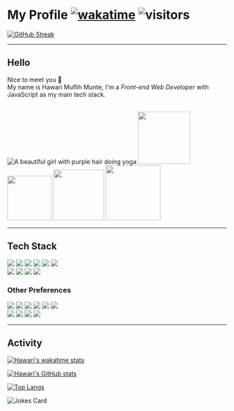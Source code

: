 # My Profile [![wakatime](https://wakatime.com/badge/user/9080e4a2-4bfc-4500-b7b1-082b2c6c5a6b.svg)](https://wakatime.com/@9080e4a2-4bfc-4500-b7b1-082b2c6c5a6b) ![visitors](https://visitor-badge.glitch.me/badge?page_id=page.id&left_color=grey&right_color=blue)

[![GitHub Streak](https://streak-stats.demolab.com?user=hawariMuflihMunte&theme=tokyonight&hide_border=true&border_radius=0.25&date_format=j%20M%5B%20Y%5D)](https://git.io/streak-stats)

---

## Hello <br/>

Nice to meet you 👋<br/>
My name is Hawari Muflih Munte, I'm a *Front-end Web Developer* with JavaScript as my main tech stack.

<br/>

<img src="https://3.bp.blogspot.com/-C0Vqff9M5kg/VrARw5HUSlI/AAAAAAAAXUE/tPpCuxIeneo/s1600/Omake%2BGif%2BAnime%2B-%2BKoyomimonogatari%2B-%2BEpisode%2B4%2B-%2BSenjougahara%2BYoga.gif" alt="A beautiful girl with purple hair doing yoga" />

<span>
  <img src="https://user-images.githubusercontent.com/90821837/228054213-a9e119ab-0938-4423-ae39-9e01568028d3.png" width="120" />
  <img src="https://user-images.githubusercontent.com/90821837/228054507-8fcc659f-d0c5-4a6e-b521-84c7ee2fdc12.png" width="102" />
  <img src="https://user-images.githubusercontent.com/90821837/228056584-29485db9-db93-4745-9722-a2b19d815988.png" width="116" />
  <img src="https://user-images.githubusercontent.com/90821837/228059515-3a259bba-0a94-4084-bc4b-055901a6e3d6.png" width="126" />
</span>

---

## Tech Stack

<div>
  <a><img src="https://img.shields.io/badge/HTML-black?style=for-the-badge&logo=html5"/></a>
  <a><img src="https://img.shields.io/badge/CSS-black?style=for-the-badge&logo=css3"/></a>
  <a><img src="https://img.shields.io/badge/JavaScript-black?style=for-the-badge&logo=javascript"/></a>
  <a><img src="https://img.shields.io/badge/ReactJS-black?style=for-the-badge&logo=react"/></a>
  <a><img src="https://img.shields.io/badge/UIKit-black?style=for-the-badge&logo=uikit"/></a>
  <a><img src="https://img.shields.io/badge/Tailwind-black?style=for-the-badge&logo=tailwindcss"/></a>
</div>
<div>
  <a><img src="https://img.shields.io/badge/Bootstrap-black?style=for-the-badge&logo=bootstrap"/></a>
  <a><img src="https://img.shields.io/badge/NodeJS-black?style=for-the-badge&logo=nodedotjs"/></a>
  <a><img src="https://img.shields.io/badge/PHP-black?style=for-the-badge&logo=php"/></a>
  <a><img src="https://img.shields.io/badge/MySQL-black?style=for-the-badge&logo=mysql"/></a>
</div>

### Other Preferences

<div>
  <a><img src="https://img.shields.io/badge/Windows-black?style=for-the-badge&logo=windows&logoColor=white" /></a>
  <a><img src="https://img.shields.io/badge/Firefox-black?style=for-the-badge&logo=Firefox-Browser&logoColor=white" /></a>
  <a><img src="https://img.shields.io/badge/Google%20Drive-black?style=for-the-badge&logo=googledrive&logoColor=white" /></a>
  <a><img src="https://img.shields.io/badge/steam-%23000000.svg?style=for-the-badge&logo=steam&logoColor=white" /></a>
  <a><img src="https://img.shields.io/badge/github%20pages-black?style=for-the-badge&logo=github&logoColor=white" /></a>
  <a><img src="https://img.shields.io/badge/github-%23121011.svg?style=for-the-badge&logo=github&logoColor=white" /></a>
</div>
<div>
  <a><img src="https://img.shields.io/badge/Visual%20Studio%20Code-black.svg?style=for-the-badge&logo=visual-studio-code&logoColor=white" /></a>
  <a><img src="https://img.shields.io/badge/-Stackoverflow-black?style=for-the-badge&logo=stack-overflow&logoColor=white" /></a>
  <a><img src="https://img.shields.io/badge/Notion-%23000000.svg?style=for-the-badge&logo=notion&logoColor=white" /></a>
  <a><img src="https://img.shields.io/badge/google-black?style=for-the-badge&logo=google&logoColor=white" /></a>
</div>

---

## Activity

[![Hawari's wakatime stats](https://github-readme-stats.vercel.app/api/wakatime?username=hawariMuflihMunte&theme=tokyonight&include_all_commits=true&border_radius=0&hide_border=true)](https://github.com/anuraghazra/github-readme-stats)

[![Hawari's GitHub stats](https://github-readme-stats.vercel.app/api?username=hawariMuflihMunte&theme=tokyonight&count_private=true&include_all_commits=true&show_icons=true&border_radius=0&hide_border=true)]()

[![Top Langs](https://github-readme-stats.vercel.app/api/top-langs/?username=hawariMuflihMunte&layout=compact&theme=tokyonight&border_radius=0&hide_border=true)]()

<img src="https://readme-jokes.vercel.app/api?hideBorder=true&theme=tokyonight" alt="Jokes Card" />
